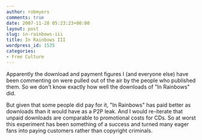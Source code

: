 ```yaml
---
author: robmyers
comments: true
date: 2007-11-28 05:23:23+00:00
layout: post
slug: in-rainbows-iii
title: In Rainbows III
wordpress_id: 1535
categories:
- Free Culture
---
```


Apparently the download and payment figures I (and everyone else) have been commenting on were pulled out of the air by the people who published them. So we don't know exactly how well the downloads of "In Rainbows" did.  
  
But given that some people did pay for it, "In Rainbows" has paid better as downloads than it would have as a P2P leak. And I would re-iterate that unpaid downloads are comparable to promotional costs for CDs. So at worst this experiment has been something of a success and turned many eager fans into paying customers rather than copyright criminals.  


